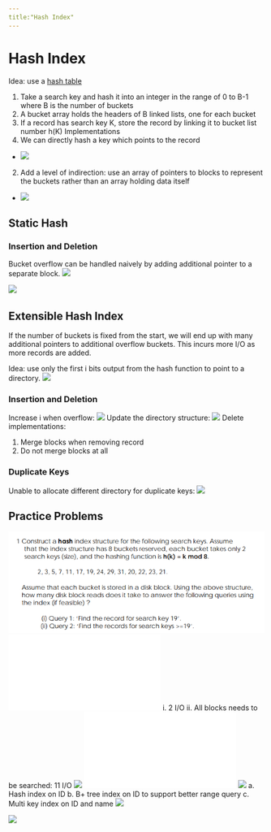 ```yaml
---
title:"Hash Index"
---
```

# Hash Index
Idea: use a [hash table](Notes/Hash%20Tables.md)
1. Take a search key and hash it into an integer in the range of 0 to B-1 where B is the number of buckets
2. A bucket array holds the headers of B linked lists, one for each bucket
3. If a record has search key K, store the record by linking it to bucket list number h(K)
Implementations
1. We can directly hash a key which points to the record
- ![](https://i.imgur.com/RR2MGif.png)
2. Add a level of indirection: use an array of pointers to blocks to represent the buckets rather than an array holding data itself
- ![](https://i.imgur.com/FSUVAYH.png)
## Static Hash
### Insertion and Deletion
Bucket overflow can be handled naively by adding additional pointer to a separate block.
![](https://i.imgur.com/t1kBxL9.png)

![](https://i.imgur.com/JQjULyk.png)
## Extensible Hash Index
If the number of buckets is fixed from the start, we will end up with many additional pointers to additional overflow buckets. This incurs more I/O as more records are added.

Idea: use only the first i bits output from the hash function to point to a directory.
![](https://i.imgur.com/ObdGXq8.png)
### Insertion and Deletion
Increase i when overflow:
![](https://i.imgur.com/aYHZa3R.png)
Update the directory structure:
![](https://i.imgur.com/y7xlEcb.png)
Delete implementations:
1. Merge blocks when removing record
2. Do not merge blocks at all
### Duplicate Keys
Unable to allocate different directory for duplicate keys:
![](https://i.imgur.com/u7dl7Gs.png)
## Practice Problems
![Pasted image 20220910143851](Pics/Pasted%20image%2020220910143851.png)
![400x400](Excalidraw/Drawing%202022-09-10%2014.41.50.excalidraw.md)
i. 2 I/O
ii. All blocks needs to be searched: 11 I/O
![](https://i.imgur.com/1y39vic.png)
![400x400](Excalidraw/Drawing%202022-09-10%2014.52.53.excalidraw.md)
![](https://i.imgur.com/O5QA06H.png)
a. Hash index on ID
b. B+ tree index on ID to support better range query
c. Multi key index on ID and name
![](https://i.imgur.com/lfjgONP.png)

![](https://i.imgur.com/tP2mU1d.png)
